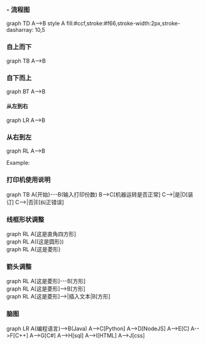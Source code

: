 ### - 流程图

<div class="mermaid">
graph TD
         A-->B
         style A fill:#ccf,stroke:#f66,stroke-width:2px,stroke-dasharray: 10,5
</div>


### 自上而下  



<div class="mermaid">
graph TB
A-->B
</div>

### 自下而上  



<div class="mermaid">
graph BT
A-->B
</div>  


#### 从左到右



<div class="mermaid">
graph LR
A-->B
</div>  

### 从右到左



<div class="mermaid">
graph RL
A-->B
</div>

Example:  

### 打印机使用说明  



<div class="mermaid">
graph TB
      A{开始}---B(输入打印份数)
      B-->C[机器运转是否正常]
      C-->|是|D[装订]
      C-->|否|E[纠正错误]
</div>

### 线框形状调整  



<div class="mermaid">
graph RL
A[这是直角四方形]
</div>



<div class="mermaid">
graph RL
A((这是圆形))
</div>



<div class="mermaid">
graph RL
A{这是菱形}
</div>

### 箭头调整  



<div class="mermaid">
graph RL
A[这是菱形]---B[方形]
</div>



<div class="mermaid">
graph RL
A[这是菱形]-->B[方形]
</div>



<div class="mermaid">
graph RL
A[这是菱形]-->|插入文本|B[方形]
</div>

### 脑图

<div class="mermaid">
graph LR
      A{编程语言}-->B(Java)
      A-->C[Python]
      A-->D[NodeJS]
      A-->E[C]
      A-->F[C++]
      A-->G[C#]
      A-->H[sql]
      A-->I[HTML]
      A-->J[css]
</div>

